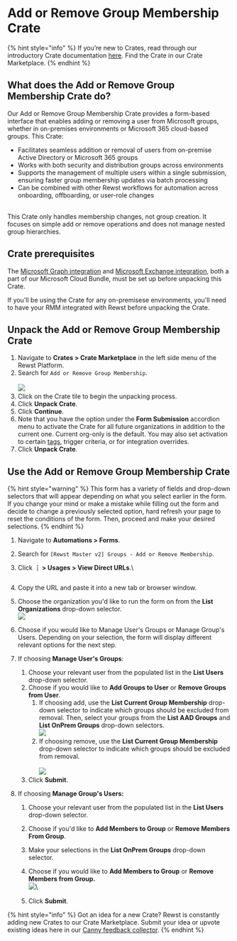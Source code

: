 # Add or Remove Group Membership Crate

{% hint style="info" %}
If you’re new to Crates, read through our introductory Crate documentation [here](https://docs.rewst.help/prebuilt-automations/crates). Find the Crate in our Crate Marketplace.
{% endhint %}

## What does the Add or Remove Group Membership Crate do?

Our Add or Remove Group Membership Crate provides a form-based interface that enables adding or removing a user from Microsoft groups, whether in on-premises environments or Microsoft 365 cloud-based groups. This Crate:

* Facilitates seamless addition or removal of users from on-premise Active Directory or Microsoft 365 groups
* Works with both security and distribution groups across environments
* Supports the management of multiple users within a single submission, ensuring faster group membership updates via batch processing
* Can be combined with other Rewst workflows for automation across onboarding, offboarding, or user-role changes

\
This Crate only handles membership changes, not group creation. It focuses on simple add or remove operations and does not manage nested group hierarchies.

## Crate prerequisites

The [Microsoft Graph integration](../../configuration/integrations/integration-guides/microsoft-cloud-integration-bundle/microsoft-graph/) and [Microsoft Exchange integration](../../configuration/integrations/integration-guides/microsoft-cloud-integration-bundle/microsoft-exchange-online/), both a part of our Microsoft Cloud Bundle, must be set up before unpacking this Crate.

If you'll be using the Crate for any on-premisese environments, you'll need to have your RMM integrated with Rewst before unpacking the Crate.

## Unpack the Add or Remove Group Membership Crate

1. Navigate to **Crates > Crate Marketplace** in the left side menu of the Rewst Platform.
2. Search for `Add or Remove Group Membership`.\
   \
   ![](<../../../.gitbook/assets/Screenshot 2025-06-26 at 11.56.09 AM.png>)
3. Click on the Crate tile to begin the unpacking process.
4. Click **Unpack Crate**.
5. Click **Continue**.
6. Note that you have the option under the **Form Submission** accordion menu to activate the Crate for all future organizations in addition to the current one. Current org-only is the default. You may also set activation to certain [tags](https://docs.rewst.help/documentation/settings/tags-in-rewst), trigger criteria, or for integration overrides.
7. Click **Unpack Crate**.



## Use the Add or Remove Group Membership Crate

{% hint style="warning" %}
This form has a variety of fields and drop-down selectors that will appear depending on what you select earlier in the form. If you change your mind or make a mistake while filling out the form and decide to change a previously selected option, hard refresh your page to reset the conditions of the form. Then, proceed and make your desired selections.
{% endhint %}

1. Navigate to **Automations > Forms**.
2. Search for `[Rewst Master v2] Groups - Add or Remove Membership`.
3.  Click **⋮ > Usages > View Direct URLs**.\


    <figure><img src="../../../.gitbook/assets/Screenshot 2025-06-25 at 4.53.47 PM.png" alt=""><figcaption></figcaption></figure>
4. Copy the URL and paste it into a new tab or browser window.
5. Choose the organization you'd like to run the form on from the **List Organizations** drop-down selector.\
   ![](<../../../.gitbook/assets/Screenshot 2025-06-26 at 11.51.47 AM.png>)
6. Choose if you would like to Manage User's Groups or Manage Group's Users. Depending on your selection, the form will display different relevant options for the next step.
7. If choosing **Manage User's Groups**:
   1. Choose your relevant user from the populated list in the **List Users** drop-down selector.
   2. Choose if you would like to **Add Groups to User** or **Remove Groups from User**.
      1. If choosing add, use the **List Current Group Membership** drop-down selector to indicate which groups should be excluded from removal. Then, select your groups from the **List AAD Groups** and **List OnPrem Groups** drop-down selectors. \
         ![](<../../../.gitbook/assets/Screenshot 2025-06-26 at 11.53.09 AM.png>)
      2. If choosing remove, use the **List Current Group Membership** drop-down selector to indicate which groups should be excluded from removal.\
         \
         ![](<../../../.gitbook/assets/Screenshot 2025-06-26 at 11.53.26 AM.png>)
   3. Click **Submit**.
8. If choosing **Manage Group's Users:**
   1. Choose your relevant user from the populated list in the **List Users** drop-down selector.
   2. Choose if you'd like to **Add Members to Group** or **Remove Members From Group**.
   3. Make your selections in the **List OnPrem Groups** drop-down selector.&#x20;
   4. Choose if you would like to **Add Members to Group** or **Remove Members from Group.**\
      ![](<../../../.gitbook/assets/Screenshot 2025-06-26 at 4.14.35 PM.png>)\

   5. Click **Submit**.



{% hint style="info" %}
Got an idea for a new Crate? Rewst is constantly adding new Crates to our Crate Marketplace. Submit your idea or upvote existing ideas here in our [Canny feedback collector](https://rewst.canny.io/crates).
{% endhint %}
